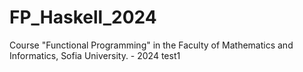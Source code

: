 # FP_Haskell_2024
 Course "Functional Programming" in the Faculty of Mathematics and Informatics, Sofia University. - 2024
 test1